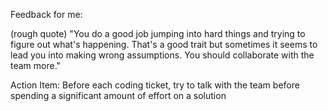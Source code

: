 Feedback for me:

(rough quote) "You do a good job jumping into hard things and trying to figure out what's happening. That's a good trait but sometimes it seems to lead you into making wrong assumptions. You should collaborate with the team more."

Action Item: Before each coding ticket, try to talk with the team before spending a significant amount of effort on a solution